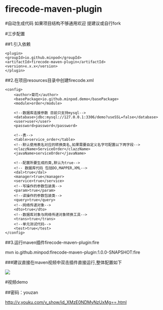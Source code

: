 # firecode-maven-plugin
#自动生成代码
如果项目结构不够通用欢迎 提建议或自行fork

#三步配置

##1.引入依赖
```
<plugin>
<groupId>io.github.minpod</groupId>
<artifactId>firecode-maven-plugin</artifactId>
<version>x.x.x</version>
</plugin>
```
##2.在项目resources目录中创建firecode.xml
```
<config>
    <author>菊花</author>
    <basePackage>io.github.minpod.demo</basePackage>
    <module>order</module>

    <!--数据库连接参数 目前只支持mysql-->
    <database>jdbc:mysql://127.0.0.1:3306/demo?useSSL=false</database>
    <user>user</user>
    <password>password</password>

    <!--表-->
    <table>service_order</table>
    <!--默认使用表名对应的转换类名,如果需要自定义名字可配置以下两字段-->
    <clazzName>ServiceOrder</clazzName>
    <javaName>serviceOrder</javaName>

    <!--配置所要生成的类,默认为true-->
    <!-- 数据库代码 包括DO,MAPPER,XML-->
    <dal>true</dal>
    <manager>true</manager>
    <service>true</service>
    <!--写操作的参数包装类-->
    <param>true</param>
    <!--读操作的参数包装类-->
    <query>true</query>
    <!--网络传递对象-->
    <dto>true</dto>
    <!--数据库对象与网络传递对象转换工具-->
    <trans>true</trans>
    <!--单元测试代码-->
    <test>true</test>
</config>
```

##3.运行maven插件firecode-maven-plugin:fire

mvn io.github.minpod:firecode-maven-plugin:1.0.0-SNAPSHOT:fire

###建议直接在maven视频中双击插件直接运行,整体配置如下

![](http://img.yzcdn.cn/upload_files/2017/12/01/FpUo8FLhegciHLuS8prBkMNSlJr6.jpeg)

#视频demo

##密码：youzan

http://v.youku.com/v_show/id_XMzE0NDMyNzUxMg==.html
